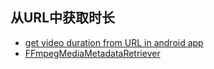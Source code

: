 
## 从URL中获取时长
* [get video duration from URL in android app](https://stackoverflow.com/questions/36708107/get-video-duration-from-url-in-android-app)
* [FFmpegMediaMetadataRetriever](https://github.com/wseemann/FFmpegMediaMetadataRetriever)